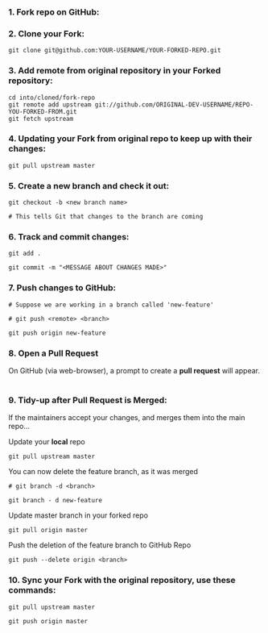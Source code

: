 ### 1. Fork repo on GitHub:


### 2. Clone your Fork:

    git clone git@github.com:YOUR-USERNAME/YOUR-FORKED-REPO.git

### 3. Add remote from original repository in your Forked repository: 

    cd into/cloned/fork-repo
    git remote add upstream git://github.com/ORIGINAL-DEV-USERNAME/REPO-YOU-FORKED-FROM.git
    git fetch upstream

### 4. Updating your Fork from original repo to keep up with their changes:

    git pull upstream master

### 5. Create a new branch and check it out:

    git checkout -b <new branch name>

    # This tells Git that changes to the branch are coming

### 6. Track and commit changes:
	git add .

	git commit -m "<MESSAGE ABOUT CHANGES MADE>"

### 7. Push changes to GitHub:
	# Suppose we are working in a branch called 'new-feature'

	# git push <remote> <branch>

	git push origin new-feature

### 8. Open a Pull Request

On GitHub (via web-browser), a prompt to create a **pull request** will appear.
&nbsp;  
### 9. Tidy-up after Pull Request is Merged:
If the maintainers accept your changes, and merges them into the main repo...

Update your **local** repo

	git pull upstream master

You can now delete the feature branch, as it was merged

	# git branch -d <branch>

	git branch - d new-feature

Update master branch in your forked repo

	git pull origin master

Push the deletion of the feature branch to GitHub Repo

	git push --delete origin <branch>

### 10. Sync your Fork with the original repository, use these commands:
	git pull upstream master

	git push origin master